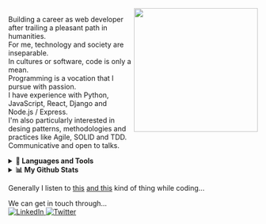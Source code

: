 <img src="https://raw.githubusercontent.com/pythaqua/pythaqua/main/assets/create-the-things.gif" align="right" width=250>

Building a career as web developer after trailing a pleasant path in humanities.  
For me, technology and society are inseparable.  
In cultures or software, code is only a mean.  
Programming is a vocation that I pursue with passion.  
I have experience with Python, JavaScript, React, Django and Node.js / Express.  
I'm also particularly interested in desing patterns, methodologies and practices like Agile, SOLID and TDD.  
Communicative and open to talks.  

<details>
  <summary><strong>🔧 Languages and Tools</strong></summary>
  <br>  
  
  ![JavaScript](https://img.shields.io/badge/javascript-%23323330.svg?style=for-the-badge&logo=javascript&logoColor=%23F7DF1E)
  ![Python](https://img.shields.io/badge/python-%2314354C.svg?style=for-the-badge&logo=python&logoColor=white)  
  ![Django](https://img.shields.io/badge/django-%23092E20.svg?style=for-the-badge&logo=django&logoColor=white)
  ![React](https://img.shields.io/badge/react-%2320232a.svg?style=for-the-badge&logo=react&logoColor=%2361DAFB)
  ![NodeJS](https://img.shields.io/badge/node.js-%2343853D.svg?style=for-the-badge&logo=node.js&logoColor=white)
  ![Express.js](https://img.shields.io/badge/express.js-%23404d59.svg?style=for-the-badge&logo=express&logoColor=%2361DAFB)  
  ![Redux](https://img.shields.io/badge/redux-%23593d88.svg?style=for-the-badge&logo=redux&logoColor=white)
  ![Jest](https://img.shields.io/badge/-jest-%23C21325?style=for-the-badge&logo=jest&logoColor=white)
  ![Mocha](https://img.shields.io/badge/-mocha-%238D6748?style=for-the-badge&logo=mocha&logoColor=white)  
  ![MongoDB](https://img.shields.io/badge/MongoDB-%234ea94b.svg?style=for-the-badge&logo=mongodb&logoColor=white)
  ![MySQL](https://img.shields.io/badge/mysql-%2300f.svg?style=for-the-badge&logo=mysql&logoColor=white)  
  ![Linux](https://img.shields.io/badge/Linux-FCC624?style=for-the-badge&logo=linux&logoColor=black)
</details>

<details>
  <summary><strong>📊 My Github Stats</strong></summary>
  <br>
  <a href='https://github.com/rahul-jha98/github-stats-transparent'>
    
  ![pythaqua's GitHub stats](https://github-readme-stats.vercel.app/api?username=pythaqua&show_icons=true&theme=dracula&show_icons=true&count_private=true&border_color=#2e4058&custom_title=pythaqua's+Github+stats)
  [![pythaqua's wakatime stats](https://github-readme-stats.vercel.app/api/wakatime?username=pythaqua&theme=dracula&show_icons=true)](https://github.com/anuraghazra/github-readme-stats)
    <br>* Wakatime stats in VSCode only in last two weeks (free membership limit).<br>It also doesn't count Java coding (IntelliJ is my preference).<br> And, yep, Dracula is my favorite editor color theme.
  </a>
</details>

Generally I listen to [this](https://www.youtube.com/watch?v=pDv6y6txivM) [and this](https://www.youtube.com/watch?v=N-xNGZda6FY) kind of thing while coding... 

We can get in touch through...  
<a href="https://www.linkedin.com/in/renato-pereira-feitosa/">
  ![LinkedIn](https://img.shields.io/badge/linkedin-%230077B5.svg?style=for-the-badge&logo=linkedin&logoColor=white)
</a>
<a href="https://twitter.com/pythaqua/">
  ![Twitter](https://img.shields.io/badge/@pythaqua-%231DA1F2.svg?style=for-the-badge&logo=Twitter&logoColor=white)
</a>
